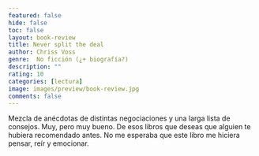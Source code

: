 ```yaml
---
featured: false
hide: false
toc: false
layout: book-review
title: Never split the deal
author: Chriss Voss
genre:  No ficción (¿+ biografía?)
description: ""
rating: 10
categories: [lectura]
image: images/preview/book-review.jpg
comments: false
---
```

Mezcla de anécdotas de distintas negociaciones y una larga lista de consejos. Muy, pero muy bueno. De esos libros que deseas que alguien te hubiera recomendado antes. No me esperaba que este libro me hiciera pensar, reír y emocionar.
